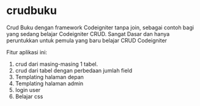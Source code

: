 # crudbuku
Crud Buku dengan framework Codeigniter tanpa join, sebagai contoh bagi yang sedang belajar Codeigniter CRUD. 
Sangat Dasar dan hanya peruntukkan untuk pemula yang baru belajar CRUD Codeigniter

Fitur aplikasi ini:
1. crud dari masing-masing 1 tabel.
2. crud dari tabel dengan perbedaan jumlah field
3. Templating halaman depan
4. Templating halaman admin
5. login user
6. Belajar css
